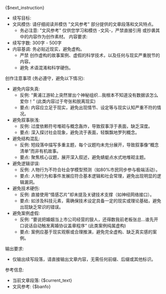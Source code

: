 {$next_instruction}

- 续写目标:  
- 文风模仿:  请仔细阅读并模仿 "文风参考" 部分提供的文章段落和文风特点。
    - 务必注意: "文风参考" 仅供您学习和模仿 -文风-，严禁直接引用 或抄袭其中的内容作为创作素材。
内容要求:
- 续写字数:  300字 - 500字
- 内容基调:  务必贴近现实，避免虚构。
    - 严禁 创作虚构的故事案例、虚假的科学技术，以及任何与现实严重脱节的内容。
    - 避免 术语混淆和科学硬伤。

创作注意事项 (务必遵守，避免以下情况):
- 避免内容失真:
    -  反例:  “黄浦江游轮上突然冒出个神秘组织...我根本不知道没有数据该怎么爱你！”  (此类内容过于夸张和脱离现实)
    -  要点:  内容应立足于现实，避免出现情节、设定等与现实认知严重不符的情况。
- 避免叙事肤浅:
    - 反例:  过度依赖符号堆砌与概念轰炸，导致叙事浮于表面，缺乏深度。
    - 要点:  深入探讨社会现象，避免流于表面，轻飘飘地罗列概念。
- 避免结构混乱:
    - 反例:  短段落中描写多重主题，每个议题均未充分展开，导致叙事像“概念清单”而非有机故事。
    - 要点:  聚焦核心议题，展开深入叙述，避免蜻蜓点水式地堆砌主题。
- 避免逻辑谬误:
    - 反例:  人物行为不符合社会学模型预测（如80%市民同步参与极端活动）。
    - 要点:  人物行为和事件发展应符合基本逻辑和社会常理，避免出现明显的逻辑漏洞。
- 避免技术硬伤:
    - 反例:  直接使用“情感芯片”却未提及关键技术支撑（如神经网络接口）。
    - 要点:  如涉及科技元素，需确保技术设定具备一定的现实或理论基础，避免出现缺乏常识的错误。
- 避免案例虚假:
    - 反例: “要说把婚姻当上市公司经营的狠人，还得数我前老板张总...谁先开口说话自动触发离婚协议盖章程序“ (此类案例纯属虚构)
    - 要点:  案例应基于现实观察或合理推演，避免完全虚构、缺乏真实感的案例。

输出要求:
-  仅输出续写段落，请直接输出文章内容，无需任何前缀、后缀或其他标识。

参考信息:

- 当前文章段落: {$current_text}
- 文风参考: {$banfo}